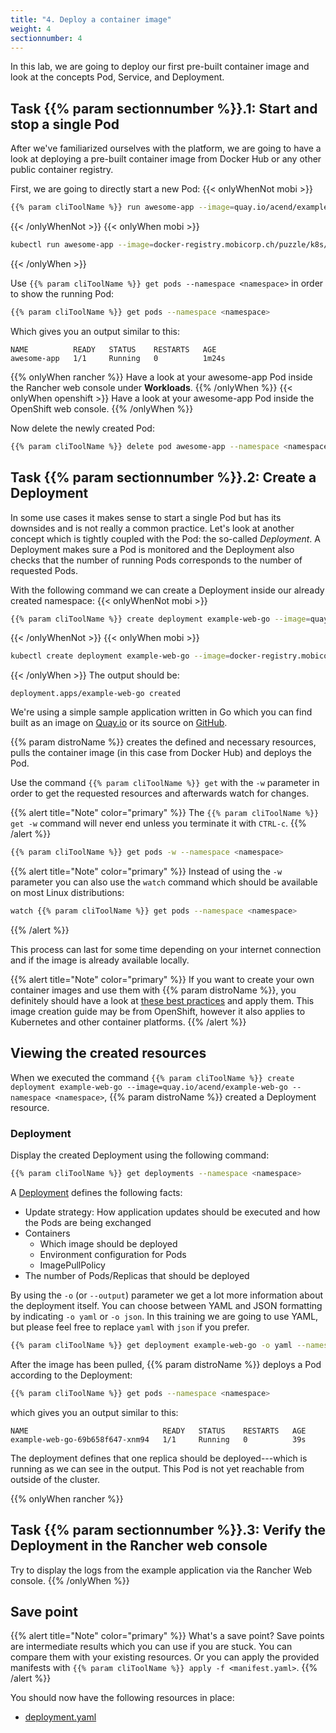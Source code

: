 ```yaml
---
title: "4. Deploy a container image"
weight: 4
sectionnumber: 4
---
```


In this lab, we are going to deploy our first pre-built container image and look at the concepts Pod, Service, and Deployment.


## Task {{% param sectionnumber %}}.1: Start and stop a single Pod

After we've familiarized ourselves with the platform, we are going to have a look at deploying a pre-built container image from Docker Hub or any other public container registry.

First, we are going to directly start a new Pod:
{{< onlyWhenNot mobi >}}

```bash
{{% param cliToolName %}} run awesome-app --image=quay.io/acend/example-web-go --restart=Never --namespace <namespace>
```

{{< /onlyWhenNot >}}
{{< onlyWhen mobi >}}

```bash
kubectl run awesome-app --image=docker-registry.mobicorp.ch/puzzle/k8s/kurs/example-web-go --restart=Never --namespace <namespace>
```

{{< /onlyWhen >}}

Use `{{% param cliToolName %}} get pods --namespace <namespace>` in order to show the running Pod:

```bash
{{% param cliToolName %}} get pods --namespace <namespace>
```

Which gives you an output similar to this:

```
NAME          READY   STATUS    RESTARTS   AGE
awesome-app   1/1     Running   0          1m24s
```

{{% onlyWhen rancher %}}
Have a look at your awesome-app Pod inside the Rancher web console under **Workloads**.
{{% /onlyWhen %}}
{{< onlyWhen openshift >}}
Have a look at your awesome-app Pod inside the OpenShift web console.
{{% /onlyWhen %}}

Now delete the newly created Pod:

```bash
{{% param cliToolName %}} delete pod awesome-app --namespace <namespace>
```


## Task {{% param sectionnumber %}}.2: Create a Deployment

In some use cases it makes sense to start a single Pod but has its downsides and is not really a common practice. Let's look at another concept which is tightly coupled with the Pod: the so-called _Deployment_. A Deployment makes sure a Pod is monitored and the Deployment also checks that the number of running Pods corresponds to the number of requested Pods.

With the following command we can create a Deployment inside our already created namespace:
{{< onlyWhenNot mobi >}}

```bash
{{% param cliToolName %}} create deployment example-web-go --image=quay.io/acend/example-web-go --namespace <namespace>
```

{{< /onlyWhenNot >}}
{{< onlyWhen mobi >}}

```bash
kubectl create deployment example-web-go --image=docker-registry.mobicorp.ch/puzzle/k8s/kurs/example-web-go --namespace <namespace>

```

{{< /onlyWhen >}}
The output should be:

```
deployment.apps/example-web-go created
```

We're using a simple sample application written in Go which you can find built as an image on [Quay.io](https://quay.io/repository/acend/example-web-go/) or its source on [GitHub](https://github.com/acend/awesome-apps).

{{% param distroName %}} creates the defined and necessary resources, pulls the container image (in this case from Docker Hub) and deploys the Pod.

Use the command `{{% param cliToolName %}} get` with the `-w` parameter in order to get the requested resources and afterwards watch for changes.

{{% alert title="Note" color="primary" %}}
The `{{% param cliToolName %}} get -w` command will never end unless you terminate it with `CTRL-c`.
{{% /alert %}}

```bash
{{% param cliToolName %}} get pods -w --namespace <namespace>
```

{{% alert title="Note" color="primary" %}}
Instead of using the `-w` parameter you can also use the `watch` command which should be available on most Linux distributions:

```bash
watch {{% param cliToolName %}} get pods --namespace <namespace>
```

{{% /alert %}}

This process can last for some time depending on your internet connection and if the image is already available locally.

{{% alert title="Note" color="primary" %}}
If you want to create your own container images and use them with {{% param distroName %}}, you definitely should have a look at [these best practices](https://docs.openshift.com/container-platform/4.4/openshift_images/create-images.html) and apply them. This image creation guide may be from OpenShift, however it also applies to Kubernetes and other container platforms.
{{% /alert %}}


## Viewing the created resources

When we executed the command `{{% param cliToolName %}} create deployment example-web-go --image=quay.io/acend/example-web-go --namespace <namespace>`, {{% param distroName %}} created a Deployment resource.


### Deployment

Display the created Deployment using the following command:

```bash
{{% param cliToolName %}} get deployments --namespace <namespace>
```

A [Deployment](https://kubernetes.io/docs/concepts/workloads/controllers/deployment/) defines the following facts:

* Update strategy: How application updates should be executed and how the Pods are being exchanged
* Containers
  * Which image should be deployed
  * Environment configuration for Pods
  * ImagePullPolicy
* The number of Pods/Replicas that should be deployed

By using the `-o` (or `--output`) parameter we get a lot more information about the deployment itself. You can choose between YAML and JSON formatting by indicating `-o yaml` or `-o json`. In this training we are going to use YAML, but please feel free to replace `yaml` with `json` if you prefer.

```bash
{{% param cliToolName %}} get deployment example-web-go -o yaml --namespace <namespace>
```

After the image has been pulled, {{% param distroName %}} deploys a Pod according to the Deployment:

```bash
{{% param cliToolName %}} get pods --namespace <namespace>
```

which gives you an output similar to this:

```
NAME                              READY   STATUS    RESTARTS   AGE
example-web-go-69b658f647-xnm94   1/1     Running   0          39s
```

The deployment defines that one replica should be deployed---which is running as we can see in the output. This Pod is not yet reachable from outside of the cluster.


{{% onlyWhen rancher %}}


## Task {{% param sectionnumber %}}.3: Verify the Deployment in the Rancher web console

Try to display the logs from the example application via the Rancher Web console.
{{% /onlyWhen %}}


## Save point

{{% alert title="Note" color="primary" %}}
What's a save point? Save points are intermediate results which you can use if you are stuck. You can compare them with
your existing resources. Or you can apply the provided manifests with `{{% param cliToolName %}} apply -f <manifest.yaml>`.
{{% /alert %}}

You should now have the following resources in place:

* [deployment.yaml](deployment.yaml)
